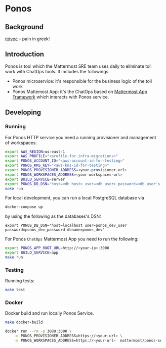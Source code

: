# Ponos

## Background

[πόνος](https://en.wikipedia.org/wiki/Ponos) - pain in greek!

## Introduction

Ponos is tool which the Mattermost SRE team uses daily to eliminate toil work with ChatOps tools. It includes the followings:
- Ponos microservice: it's responsible for the business logic of the toil work
- Ponos Mattemost App: it's the ChatOps based on [Mattermost App Framework](https://developers.mattermost.com/integrate/apps/) which interacts with Ponos service.

## Developing

### Running

For Ponos HTTP service you need a running provisioner and management of workspaces:

```bash
export AWS_REGION=us-east-1
export AWS_PROFILE="<profile-for-infra-migrations>"
export PONOS_ACCOUNT_ID="<aws-account-id-for-testing>"
export PONOS_KMS_KEY="<aws-kms-id-for-testing>"
export PONOS_PROVISIONER_ADDRESS=<your-provisioner-url>
export PONOS_WORKSPACES_ADDRESS=<your-workspaces-url>
export BUILD_SERVICE=server
export PONOS_DB_DSN="host=<db host> user=<db user> password=<db user's password> dbname=<db name>"
make run
```

For local development, you can run a local PostgreSQL database via

```bash
docker-compose up
```

by using the following as the databases's DSN:

```
export PONOS_DB_DSN="host=localhost user=ponos_dev_user password=ponos_dev_password dbname=ponos_dev"
```

For Ponos `ChatOps` Mattermost App you need to run the following:

```bash
export PONOS_APP_ROOT_URL=http://<your-ip>:3000
export BUILD_SERVICE=app
make run
```

### Testing

Running tests:

```bash
make test
```

### Docker

Docker build and run locally Ponos Service.

```bash
make docker-build

docker run --rm -p 3000:3000 \
    -e PONOS_PROVISIONER_ADDRESS=https://<your-url> \
    -e PONOS_WORKSPACES_ADDRESS=https://<your-url>  mattermost/ponos-service:dev-local
```
